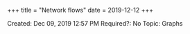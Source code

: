 +++
title = "Network flows"
date = 2019-12-12
+++


Created: Dec 09, 2019 12:57 PM
Required?: No
Topic: Graphs
